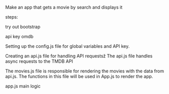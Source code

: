 Make an app that gets a movie by search and displays it

steps:



try out bootstrap

api key  omdb


Setting up the config.js file for global variables and API key.


Creating an api.js file for handling API requestsž
The api.js file handles async requests to the TMDB API


The movies.js file is responsible for rendering the movies with the data from api.js. The functions in this file will be used in App.js to render the app.


app.js main logic
